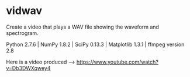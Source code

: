 # vidwav
Create a video that plays a WAV file showing the waveform and spectrogram.

Python 2.7.6 | NumPy 1.8.2 | SciPy 0.13.3 | Matplotlib 1.3.1 | ffmpeg version 2.8

Here is a video produced --> https://www.youtube.com/watch?v=Db3DWXqwey4